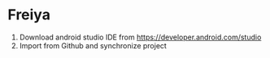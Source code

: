 # Freiya

1) Download android studio IDE from https://developer.android.com/studio
2) Import from Github and synchronize project
